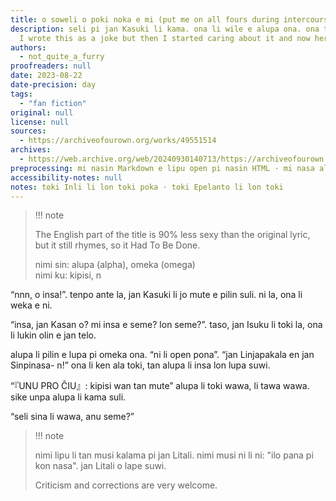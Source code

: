 ```yaml
---
title: o soweli o poki noka e mi (put me on all fours during intercourse)
description: seli pi jan Kasuki li kama. ona li wile e alupa ona. ona tu li unpa.
  I wrote this as a joke but then I started caring about it and now here it is.
authors:
  - not_quite_a_furry
proofreaders: null
date: 2023-08-22
date-precision: day
tags:
  - "fan fiction"
original: null
license: null
sources:
  - https://archiveofourown.org/works/49551514
archives:
  - https://web.archive.org/web/20240930140713/https://archiveofourown.org/works/49551514
preprocessing: mi nasin Markdown e lipu open pi nasin HTML · mi nasa ala e toki Epelanto
accessibility-notes: null
notes: toki Inli li lon toki poka · toki Epelanto li lon toki
---
```


> !!! note
>
> The English part of the title is 90% less sexy than the original lyric, but it still rhymes, so it Had To Be Done.
>
> nimi sin: alupa (alpha), omeka (omega)  
> nimi ku: kipisi, n

“nnn, o insa!”. tenpo ante la, jan Kasuki li jo mute e pilin suli. ni la, ona li weka e ni.

“insa, jan Kasan o? mi insa e seme? lon seme?”. taso, jan Isuku li toki la, ona li lukin olin e jan telo.

alupa li pilin e lupa pi omeka ona. “ni li open pona”. “jan Linjapakala en jan Sinpinasa- n!” ona li ken ala toki, tan alupa li insa lon lupa suwi.

“『UNU PRO ĈIU』: kipisi wan tan mute” alupa li toki wawa, li tawa wawa. sike unpa alupa li kama suli.

“seli sina li wawa, anu seme?”

> !!! note
>
> nimi lipu li tan musi kalama pi jan Litali. nimi musi ni li ni: "ilo pana pi kon nasa". jan Litali o lape suwi.
>
> Criticism and corrections are very welcome.
